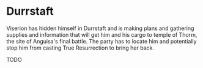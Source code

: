 # Durrstaft
Viserion has hidden himself in Durrstaft and is making plans and gathering supplies and information that will get him and his cargo to temple of Thorm, the site of Anguisa's final battle. The party has to locate him and potentially stop him from casting True Resurrection to bring her back.

TODO
